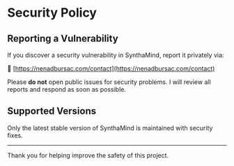 # Security Policy

## Reporting a Vulnerability

If you discover a security vulnerability in SynthaMind, report it privately via:

🔗 [https://nenadbursac.com/contact](https://nenadbursac.com/contact)

Please **do not** open public issues for security problems. I will review all reports and respond as soon as possible.

## Supported Versions

Only the latest stable version of SynthaMind is maintained with security fixes.

---

Thank you for helping improve the safety of this project.
